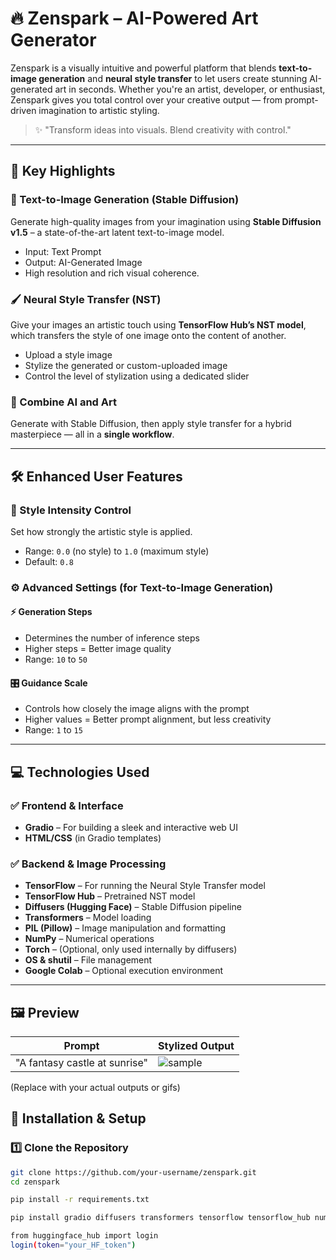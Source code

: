 # 🔥 Zenspark – AI-Powered Art Generator

Zenspark is a visually intuitive and powerful platform that blends **text-to-image generation** and **neural style transfer** to let users create stunning AI-generated art in seconds. Whether you're an artist, developer, or enthusiast, Zenspark gives you total control over your creative output — from prompt-driven imagination to artistic styling.

> ✨ "Transform ideas into visuals. Blend creativity with control."

---

## 🌟 Key Highlights

### 🎨 Text-to-Image Generation (Stable Diffusion)
Generate high-quality images from your imagination using **Stable Diffusion v1.5** – a state-of-the-art latent text-to-image model.

- Input: Text Prompt  
- Output: AI-Generated Image  
- High resolution and rich visual coherence.

### 🖌️ Neural Style Transfer (NST)
Give your images an artistic touch using **TensorFlow Hub’s NST model**, which transfers the style of one image onto the content of another.

- Upload a style image
- Stylize the generated or custom-uploaded image
- Control the level of stylization using a dedicated slider

### 🧠 Combine AI and Art
Generate with Stable Diffusion, then apply style transfer for a hybrid masterpiece — all in a **single workflow**.

---

## 🛠️ Enhanced User Features

### 🎯 Style Intensity Control
Set how strongly the artistic style is applied.

- Range: `0.0` (no style) to `1.0` (maximum style)
- Default: `0.8`

### ⚙️ Advanced Settings (for Text-to-Image Generation)

#### ⚡ Generation Steps
- Determines the number of inference steps
- Higher steps = Better image quality
- Range: `10` to `50`

#### 🎛️ Guidance Scale
- Controls how closely the image aligns with the prompt
- Higher values = Better prompt alignment, but less creativity
- Range: `1` to `15`

---

## 💻 Technologies Used

### ✅ Frontend & Interface
- **Gradio** – For building a sleek and interactive web UI
- **HTML/CSS** (in Gradio templates)

### ✅ Backend & Image Processing
- **TensorFlow** – For running the Neural Style Transfer model
- **TensorFlow Hub** – Pretrained NST model
- **Diffusers (Hugging Face)** – Stable Diffusion pipeline
- **Transformers** – Model loading
- **PIL (Pillow)** – Image manipulation and formatting
- **NumPy** – Numerical operations
- **Torch** – (Optional, only used internally by diffusers)
- **OS & shutil** – File management
- **Google Colab** – Optional execution environment

---

## 🖼️ Preview

| Prompt | Stylized Output |
|--------|-----------------|
| "A fantasy castle at sunrise" | ![sample](assets/sample_output.png) |

(Replace with your actual outputs or gifs)


## 🚀 Installation & Setup

### 1️⃣ Clone the Repository

```bash
git clone https://github.com/your-username/zenspark.git
cd zenspark

pip install -r requirements.txt

pip install gradio diffusers transformers tensorflow tensorflow_hub numpy pillow

from huggingface_hub import login
login(token="your_HF_token")

